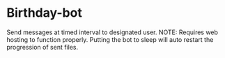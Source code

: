 # Birthday-bot
Send messages at timed interval to designated user.
NOTE: Requires web hosting to function properly. Putting the bot to sleep will auto restart the progression of sent files.
